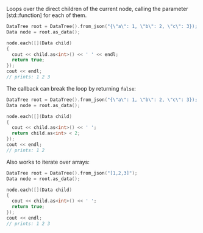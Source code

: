 Loops over the direct children of the current node, calling the parameter [std::function] for each of them.

```c++
DataTree root = DataTree().from_json("{\"a\": 1, \"b\": 2, \"c\": 3});
Data node = root.as_data();

node.each([](Data child)
{
  cout << child.as<int>() << ' ' << endl;
  return true;
});
cout << endl;
// prints: 1 2 3
```

The callback can break the loop by returning `false`:

```c++
DataTree root = DataTree().from_json("{\"a\": 1, \"b\": 2, \"c\": 3});
Data node = root.as_data();

node.each([](Data child)
{
  cout << child.as<int>() << ' ';
  return child.as<int> < 2;
});
cout << endl;
// prints: 1 2
```

Also works to iterate over arrays:

```c++
DataTree root = DataTree().from_json("[1,2,3]");
Data node = root.as_data();

node.each([](Data child)
{
  cout << child.as<int>() << ' ';
  return true;
});
cout << endl;
// prints: 1 2 3
```
